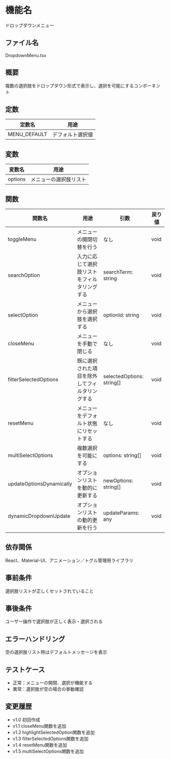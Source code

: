 # 機能名
ドロップダウンメニュー

## ファイル名
DropdownMenu.tsx

## 概要
複数の選択肢をドロップダウン形式で表示し、選択を可能にするコンポーネント

## 定数
| 定数名          | 用途                           |
| --------------- | ------------------------------ |
| MENU_DEFAULT    | デフォルト選択値                   |

## 変数
| 変数名         | 用途                           |
| -------------- | ------------------------------ |
| options        | メニューの選択肢リスト              |

## 関数
| 関数名                | 用途                                             | 引数                                                       | 戻り値 |
| --------------------- | ------------------------------------------------ | ---------------------------------------------------------- | ------ |
| toggleMenu            | メニューの開閉切替を行う                          | なし                                                       | void   |
| searchOption          | 入力に応じて選択肢リストをフィルタリングする         | searchTerm: string                                         | void   |
| selectOption          | メニューから選択肢を選択する                       | optionId: string                                           | void   |
| closeMenu             | メニューを手動で閉じる                           | なし                                                       | void   |
| filterSelectedOptions | 既に選択された項目を除外してフィルタリングする        | selectedOptions: string[]                                  | void   |
| resetMenu             | メニューをデフォルト状態にリセットする             | なし                                                       | void   |
| multiSelectOptions    | 複数選択を可能にする                             | options: string[]                                          | void   |
| updateOptionsDynamically| オプションリストを動的に更新する                  | newOptions: string[]                                       | void   |
| dynamicDropdownUpdate | オプションリストの動的更新を行う                   | updateParams: any                                          | void   |

## 依存関係
React、Material-UI、アニメーション／トグル管理用ライブラリ

## 事前条件
選択肢リストが正しくセットされていること

## 事後条件
ユーザー操作で選択肢が正しく表示・選択される

## エラーハンドリング
空の選択肢リスト時はデフォルトメッセージを表示

## テストケース
- 正常：メニューの開閉、選択が機能する
- 異常：選択肢が空の場合の挙動確認

## 変更履歴
- v1.0 初回作成  
- v1.1 closeMenu関数を追加  
- v1.2 highlightSelectedOption関数を追加  
- v1.3 filterSelectedOptions関数を追加  
- v1.4 resetMenu関数を追加  
- v1.5 multiSelectOptions関数を追加
